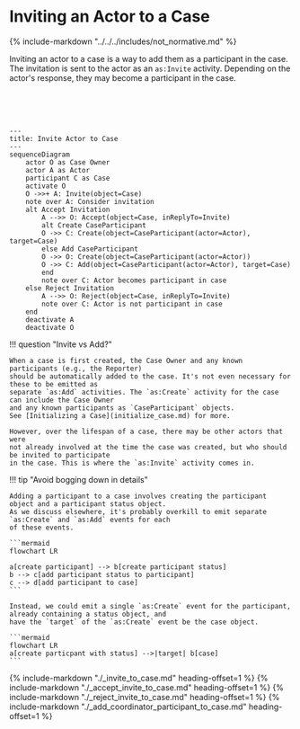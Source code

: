 # Inviting an Actor to a Case

{% include-markdown "../../../includes/not_normative.md" %}

Inviting an actor to a case is a way to add them as a participant in the case.
The invitation is sent to the actor as an `as:Invite` activity.
Depending on the actor's response, they may become a participant in the case.

<!-- for vertical spacing -->
<br/>
<br/>
<br/>

```mermaid
---
title: Invite Actor to Case
---
sequenceDiagram
    actor O as Case Owner
    actor A as Actor
    participant C as Case
    activate O
    O ->>+ A: Invite(object=Case)
    note over A: Consider invitation
    alt Accept Invitation
        A -->> O: Accept(object=Case, inReplyTo=Invite)
        alt Create CaseParticipant
        O ->> C: Create(object=CaseParticipant(actor=Actor), target=Case)
        else Add CaseParticipant
        O ->> O: Create(object=CaseParticipant(actor=Actor))
        O ->> C: Add(object=CaseParticipant(actor=Actor), target=Case)
        end
        note over C: Actor becomes participant in case
    else Reject Invitation
        A -->> O: Reject(object=Case, inReplyTo=Invite)
        note over C: Actor is not participant in case
    end
    deactivate A
    deactivate O
```

!!! question "Invite vs Add?"

    When a case is first created, the Case Owner and any known participants (e.g., the Reporter)
    should be automatically added to the case. It's not even necessary for these to be emitted as
    separate `as:Add` activities. The `as:Create` activity for the case can include the Case Owner
    and any known participants as `CaseParticipant` objects.
    See [Initializing a Case](initialize_case.md) for more.

    However, over the lifespan of a case, there may be other actors that were
    not already involved at the time the case was created, but who should be invited to participate
    in the case. This is where the `as:Invite` activity comes in.

!!! tip "Avoid bogging down in details"

    Adding a participant to a case involves creating the participant object and a participant status object.
    As we discuss elsewhere, it's probably overkill to emit separate `as:Create` and `as:Add` events for each
    of these events.

    ```mermaid
    flowchart LR
    
    a[create participant] --> b[create participant status]
    b --> c[add participant status to participant]
    c --> d[add participant to case]
    ```
   
    Instead, we could emit a single `as:Create` event for the participant, already containing a status object, and
    have the `target` of the `as:Create` event be the case object.

    ```mermaid
    flowchart LR
    a[create particpant with status] -->|target| b[case]
    ```

{% include-markdown "./_invite_to_case.md" heading-offset=1 %}
{% include-markdown "./_accept_invite_to_case.md" heading-offset=1 %}
{% include-markdown "./_reject_invite_to_case.md" heading-offset=1 %}
{% include-markdown "./_add_coordinator_participant_to_case.md" heading-offset=1 %}
